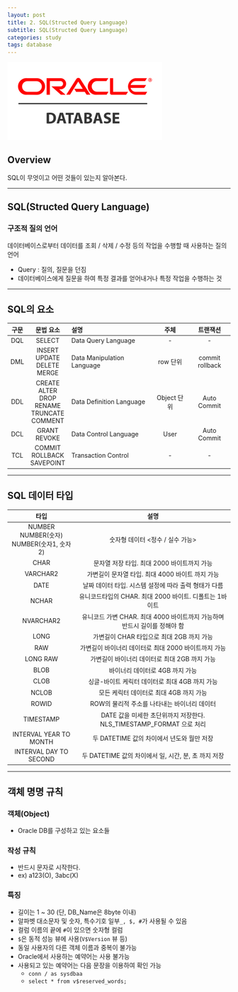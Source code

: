 ```yaml
---
layout: post
title: 2. SQL(Structed Query Language)
subtitle: SQL(Structed Query Language)
categories: study
tags: database
---
```


![db](/assets/img/logo/oracledb_logo.png)

## Overview

SQL이 무엇이고 어떤 것들이 있는지 알아본다.

***

## SQL(Structed Query Language)

### 구조적 질의 언어

데이터베이스로부터 데이터를 조회 / 삭제 / 수정 등의 작업을 수행할 때 사용하는 질의 언어

- Query : 질의, 질문을 던짐
- 데이터베이스에게 질문을 하여 특정 결과를 얻어내거나 특정 작업을 수행하는 것

***

## SQL의 요소

| 구문 | 문법 요소 | 설명 | 주체 | 트랜잭션 |
| :----------: | :----------: | :---------- | :----------: | :----------: |
| DQL | SELECT | Data Query Language | - | - |
| DML | INSERT<br>UPDATE<br>DELETE<br>MERGE | Data Manipulation Language | row 단위 | commit<br>rollback |
| DDL | CREATE<br>ALTER<br>DROP<br>RENAME<br>TRUNCATE<br>COMMENT | Data Definition Language | Object 단위 | Auto Commit |
| DCL | GRANT<br>REVOKE | Data Control Language | User | Auto Commit |
| TCL | COMMIT<br>ROLLBACK<br>SAVEPOINT | Transaction Control | - | - |

***

## SQL 데이터 타입

| 타입 | 설명 |
| :----------: | :----------: |
| NUMBER<br>NUMBER(숫자)<br>NUMBER(숫자1, 숫자2) | 숫자형 데이터 <정수 / 실수 가능> |
| CHAR | 문자열 저장 타입. 최대 2000 바이트까지 가능 |
| VARCHAR2 | 가변길이 문자열 타입. 최대 4000 바이트 까지 가능 |
| DATE | 날짜 데이터 타입. 시스템 설정에 따라 출력 형태가 다름 |
| NCHAR | 유니코드타입의 CHAR. 최대 2000 바이트. 디폴트는 1바이트 |
| NVARCHAR2 | 유니코드 가변 CHAR. 최대 4000 바이트까지 가능하며 반드시 길이를 정해야 함 |
| LONG | 가변길이 CHAR 타입으로 최대 2GB 까지 가능 |
| RAW | 가변길이 바이너리 데이터로 최대 2000 바이트까지 가능 |
| LONG RAW | 가변길이 바이너리 데이터로 최대 2GB 까지 가능 |
| BLOB | 바이너리 데이터로 4GB 까지 가능 |
| CLOB | 싱글-바이트 케릭터 데이터로 최대 4GB 까지 가능 |
| NCLOB | 모든 케릭터 데이터로 최대 4GB 까지 가능 |
| ROWID | ROW의 물리적 주소를 나타내는 바이너리 데이터 |
| TIMESTAMP | DATE 값을 미세한 초단위까지 저장한다. NLS_TIMESTAMP_FORMAT 으로 처리 |
| INTERVAL YEAR TO MONTH | 두 DATETIME 값의 차이에서 년도와 월만 저장 |
| INTERVAL DAY TO SECOND | 두 DATETIME 값의 차이에서 일, 시간, 분, 초 까지 저장 |

***

## 객체 명명 규칙

### 객체(Object)

- Oracle DB를 구성하고 있는 요소들

### 작성 규칙

- 반드시 문자로 시작한다.
- ex) a123(O), 3abc(X)

### 특징

- 길이는 1 ~ 30 (단, DB_Name은 8byte 이내)
- 알파벳 대소문자 및 숫자, 특수기호 일부`_, $, #`가 사용될 수 있음
- 컬럼 이름의 끝에 `#`이 있으면 숫자형 컬럼
- `$`은 동적 성능 뷰에 사용(`V$Version` 뷰 등)
- 동일 사용자의 다른 객체 이름과 중복이 불가능
- Oracle에서 사용하는 예약어는 사용 불가능
- 사용되고 있는 예약어는 다음 문장을 이용하여 확인 가능
  - `conn / as sysdbaa`
  - `select * from v$reserved_words;`
